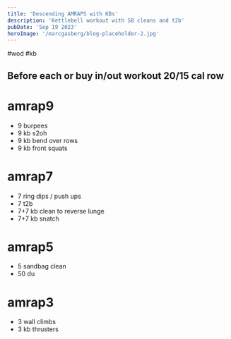 ```yaml
---
title: 'Descending AMRAPS with KBs'
description: 'Kettlebell workout with SB cleans and t2b'
pubDate: 'Sep 19 2023'
heroImage: '/marcgasberg/blog-placeholder-2.jpg'
---
```

#wod  #kb

## Before each or buy in/out workout 20/15 cal row
# amrap9
- 9 burpees
- 9 kb s2oh
- 9 kb bend over rows
- 9 kb front squats
# amrap7
- 7 ring dips / push ups
- 7 t2b
- 7+7 kb clean to reverse lunge
- 7+7 kb snatch
# amrap5
- 5 sandbag clean
- 50 du
# amrap3
- 3 wall climbs
- 3 kb thrusters
